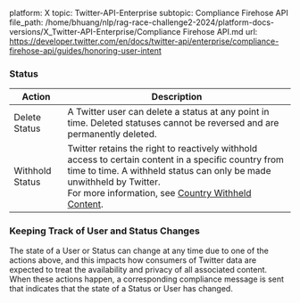 platform: X
topic: Twitter-API-Enterprise
subtopic: Compliance Firehose API
file_path: /home/bhuang/nlp/rag-race-challenge2-2024/platform-docs-versions/X_Twitter-API-Enterprise/Compliance Firehose API.md
url: https://developer.twitter.com/en/docs/twitter-api/enterprise/compliance-firehose-api/guides/honoring-user-intent

### Status

| Action | Description |
| --- | --- |
| Delete Status | A Twitter user can delete a status at any point in time. Deleted statuses cannot be reversed and are permanently deleted. |
| Withhold Status | Twitter retains the right to reactively withhold access to certain content in a specific country from time to time. A withheld status can only be made unwithheld by Twitter.   <br>For more information, see [Country Withheld Content](https://support.twitter.com/articles/20169222-country-withheld-content). |

### Keeping Track of User and Status Changes

The state of a User or Status can change at any time due to one of the actions above, and this impacts how consumers of Twitter data are expected to treat the availability and privacy of all associated content. When these actions happen, a corresponding compliance message is sent that indicates that the state of a Status or User has changed.